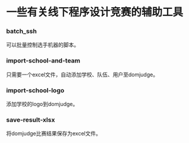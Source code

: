 # 一些有关线下程序设计竞赛的辅助工具

### batch_ssh

可以批量控制选手机器的脚本。

### import-school-and-team

只需要一个excel文件，自动添加学校、队伍、用户至domjudge。

### import-school-logo

添加学校的logo到domjudge。

### save-result-xlsx

将domjudge比赛结果保存为excel文件。